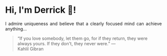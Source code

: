 # Hi, I'm Derrick 👋!
<p align="justify">I admire uniqueness and believe that a clearly focused mind can achieve anything...</p> 
<!-- #quote-start -->
<blockquote>&ldquo;If you love somebody, let them go, for if they return, they were always yours. If they don't, they never were.&rdquo; &mdash; <footer>Kahlil Gibran</footer></blockquote>
<!-- #quote-end -->
